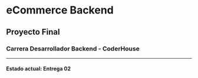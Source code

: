 # eCommerce Backend
## Proyecto Final 
### Carrera Desarrollador Backend - CoderHouse
---
#### Estado actual: Entrega 02